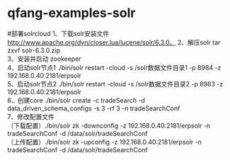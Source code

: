 # qfang-examples-solr
#部署solrcloud
1、下载solr安装文件 http://www.apache.org/dyn/closer.lua/lucene/solr/6.3.0。
2、解压solr tar zxvf solr-6.3.0.zip\
3、安装并启动 zookeeper\
4、启动solr节点1 ./bin/solr restart -cloud -s /solr数据文件目录1 -p 8984 -z 192.168.0.40:2181/erpsolr\
5、启动solr节点2 ./bin/solr restart -cloud -s /solr数据文件目录2 -p 8983  -z 192.168.0.40:2181/erpsolr\
6、创建core   ./bin/solr create -c tradeSearch -d data_driven_schema_configs -s 3 -rf 3 -n tradeSearchConf\
7、修改配置文件\
（下载配置）./bin/solr zk -downconfig -z 192.168.0.40:2181/erpsolr -n tradeSearchConf -d /data/solr/tradeSearchConf\
（上传配置）./bin/solr zk -upconfig -z 192.168.0.40:2181/erpsolr -n tradeSearchConf  -d /data/solr/tradeSearchConf

